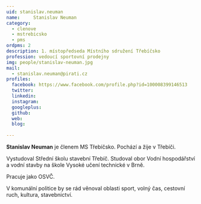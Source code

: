 ```yaml
---
uid: stanislav.neuman
name:     Stanislav Neuman
category:
  - clenove
  - mstrebicsko
  - pms
ordpms: 2
description: 1. místopředseda Místního sdružení Třebíčsko
profession: vedoucí sportovní prodejny
img: people/stanislav-neuman.jpg
mail:
  - stanislav.neuman@pirati.cz
profiles:
  facebook: https://www.facebook.com/profile.php?id=100008399146513
  twitter: 
  linkedin: 
  instagram: 
  googleplus: 
  github: 
  web: 
  blog: 
  
---
```


**Stanislav Neuman** je členem MS Třebíčsko. Pochází a žije v Třebíči.

Vystudoval Střední školu stavební Třebíč. Studoval obor Vodní hospodářství a vodní stavby na škole Vysoké učení technické v Brně.

Pracuje jako OSVČ.

V komunální politice by se rád věnoval oblasti sport, volný čas, cestovní ruch, kultura, stavebnictví. 
